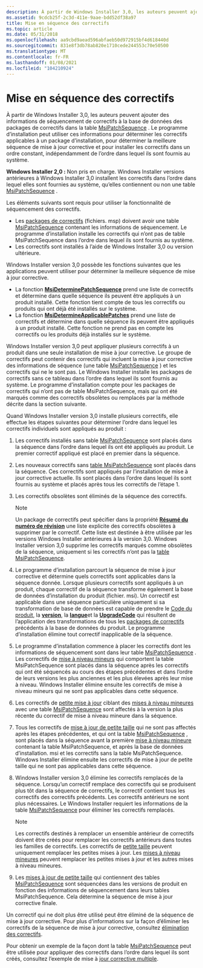 ```yaml
---
description: À partir de Windows Installer 3,0, les auteurs peuvent ajouter des informations de séquencement de correctifs à la base de données des packages de correctifs dans la table MsiPatchSequence.
ms.assetid: 9cdcb25f-2c3d-411e-9aae-bdd52df38a97
title: Mise en séquence des correctifs
ms.topic: article
ms.date: 05/31/2018
ms.openlocfilehash: aa9cbd9aead596abfaeb50d972915bf4d618440d
ms.sourcegitcommit: 831e8f3db78ab820e1710cede244553c70e50500
ms.translationtype: MT
ms.contentlocale: fr-FR
ms.lasthandoff: 01/08/2021
ms.locfileid: "104210924"
---
```

# <a name="sequencing-patches"></a>Mise en séquence des correctifs

À partir de Windows Installer 3,0, les auteurs peuvent ajouter des informations de séquencement de correctifs à la base de données des packages de correctifs dans la table [MsiPatchSequence](msipatchsequence-table.md) . Le programme d’installation peut utiliser ces informations pour déterminer les correctifs applicables à un package d’installation, pour déterminer la meilleure séquence de mise à jour corrective et pour installer les correctifs dans un ordre constant, indépendamment de l’ordre dans lequel ils sont fournis au système.

**Windows Installer 2,0 :** Non pris en charge. Windows Installer versions antérieures à Windows Installer 3,0 installent les correctifs dans l’ordre dans lequel elles sont fournies au système, qu’elles contiennent ou non une table [MsiPatchSequence](msipatchsequence-table.md) .

Les éléments suivants sont requis pour utiliser la fonctionnalité de séquencement des correctifs.

-   Les [packages de correctifs](patch-packages.md) (fichiers. msp) doivent avoir une table [MsiPatchSequence](msipatchsequence-table.md) contenant les informations de séquencement. Le programme d’installation installe les correctifs qui n’ont pas de table MsiPatchSequence dans l’ordre dans lequel ils sont fournis au système.
-   Les correctifs sont installés à l’aide de Windows Installer 3,0 ou version ultérieure.

Windows Installer version 3,0 possède les fonctions suivantes que les applications peuvent utiliser pour déterminer la meilleure séquence de mise à jour corrective.

-   La fonction [**MsiDeterminePatchSequence**](/windows/desktop/api/Msi/nf-msi-msideterminepatchsequencea) prend une liste de correctifs et détermine dans quelle séquence ils peuvent être appliqués à un produit installé. Cette fonction tient compte de tous les correctifs ou produits qui ont déjà été installés sur le système.
-   La fonction [**MsiDetermineApplicablePatches**](/windows/desktop/api/Msi/nf-msi-msidetermineapplicablepatchesa) prend une liste de correctifs et détermine dans quelle séquence ils peuvent être appliqués à un produit installé. Cette fonction ne prend pas en compte les correctifs ou les produits déjà installés sur le système.

Windows Installer version 3,0 peut appliquer plusieurs correctifs à un produit dans une seule installation de mise à jour corrective. Le groupe de correctifs peut contenir des correctifs qui incluent la mise à jour corrective des informations de séquence (une table [MsiPatchSequence](msipatchsequence-table.md) ) et les correctifs qui ne le sont pas. Le Windows Installer installe les packages de correctifs sans ce tableau dans l’ordre dans lequel ils sont fournis au système. Le programme d’installation compte pour les packages de correctifs qui n’ont pas de table MsiPatchSequence, mais qui ont été marqués comme des correctifs obsolètes ou remplacés par la méthode décrite dans la section suivante.

Quand Windows Installer version 3,0 installe plusieurs correctifs, elle effectue les étapes suivantes pour déterminer l’ordre dans lequel les correctifs individuels sont appliqués au produit :

1.  Les correctifs installés sans table [MsiPatchSequence](msipatchsequence-table.md) sont placés dans la séquence dans l’ordre dans lequel ils ont été appliqués au produit. Le premier correctif appliqué est placé en premier dans la séquence.
2.  Les nouveaux correctifs sans [table MsiPatchSequence](msipatchsequence-table.md) sont placés dans la séquence. Ces correctifs sont appliqués par l’installation de mise à jour corrective actuelle. Ils sont placés dans l’ordre dans lequel ils sont fournis au système et placés après tous les correctifs de l’étape 1.
3.  Les correctifs obsolètes sont éliminés de la séquence des correctifs.
    > [!Note]  
    > Un package de correctifs peut spécifier dans la propriété [**Résumé du numéro de révision**](revision-number-summary.md) une liste explicite des correctifs obsolètes à supprimer par le correctif. Cette liste est destinée à être utilisée par les versions Windows Installer antérieures à la version 3,0. Windows Installer version 3,0 supprime les correctifs marqués comme obsolètes de la séquence, uniquement si les correctifs n’ont pas la [table MsiPatchSequence](msipatchsequence-table.md).

     

4.  Le programme d’installation parcourt la séquence de mise à jour corrective et détermine quels correctifs sont applicables dans la séquence donnée. Lorsque plusieurs correctifs sont appliqués à un produit, chaque correctif de la séquence transforme également la base de données d’installation du produit (fichier. msi). Un correctif est applicable dans une séquence particulière uniquement si sa transformation de base de données est capable de prendre le [Code du produit](product-codes.md), la [**version**](productversion.md), la [**langue**](productlanguage.md)et la [**UpgradeCode**](upgradecode.md) qui résultent de l’application des transformations de tous les [packages de correctifs](patch-packages.md) précédents à la base de données du produit. Le programme d’installation élimine tout correctif inapplicable de la séquence.
5.  Le programme d’installation commence à placer les correctifs dont les informations de séquencement sont dans leur table [MsiPatchSequence](msipatchsequence-table.md) . Les correctifs de [mise à niveau mineurs](minor-upgrades.md) qui comportent la table MsiPatchSequence sont placés dans la séquence après les correctifs qui ont été séquencés au cours des étapes précédentes et dans l’ordre de leurs versions les plus anciennes et les plus élevées après leur mise à niveau. Windows Installer élimine ensuite les correctifs de mise à niveau mineurs qui ne sont pas applicables dans cette séquence.
6.  Les correctifs de [petite mise à jour](small-updates.md) ciblant des [mises à niveau mineures](minor-upgrades.md) avec une table [MsiPatchSequence](msipatchsequence-table.md) sont affectés à la version la plus récente du correctif de mise à niveau mineure dans la séquence.
7.  Tous les correctifs de [mise à jour de petite taille](small-updates.md) qui ne sont pas affectés après les étapes précédentes, et qui ont la table [MsiPatchSequence](msipatchsequence-table.md) , sont placés dans la séquence avant la première [mise à niveau mineure](minor-upgrades.md) contenant la table MsiPatchSequence, et après la base de données d’installation. msi et les correctifs sans la table MsiPatchSequence. Windows Installer élimine ensuite les correctifs de mise à jour de petite taille qui ne sont pas applicables dans cette séquence.
8.  Windows Installer version 3,0 élimine les correctifs remplacés de la séquence. Lorsqu’un correctif remplace des correctifs qui se produisent plus tôt dans la séquence de correctifs, le correctif contient tous les correctifs des correctifs précédents. Les correctifs antérieurs ne sont plus nécessaires. Le Windows Installer requiert les informations de la table [MsiPatchSequence](msipatchsequence-table.md) pour éliminer les correctifs remplacés.
    > [!Note]  
    > Les correctifs destinés à remplacer un ensemble antérieur de correctifs doivent être créés pour remplacer les correctifs antérieurs dans toutes les familles de correctifs. Les correctifs de [petite taille](small-updates.md) peuvent uniquement remplacer les petites mises à jour. Les [mises à niveau mineures](minor-upgrades.md) peuvent remplacer les petites mises à jour et les autres mises à niveau mineures.

     

9.  Les [mises à jour de petite taille](small-updates.md) qui contiennent des tables [MsiPatchSequence](msipatchsequence-table.md) sont séquencées dans les versions de produit en fonction des informations de séquencement dans leurs tables MsiPatchSequence. Cela détermine la séquence de mise à jour corrective finale.

Un correctif qui ne doit plus être utilisé peut être éliminé de la séquence de mise à jour corrective. Pour plus d’informations sur la façon d’éliminer les correctifs de la séquence de mise à jour corrective, consultez [élimination des correctifs](eliminating-patches.md).

Pour obtenir un exemple de la façon dont la table [MsiPatchSequence](msipatchsequence-table.md) peut être utilisée pour appliquer des correctifs dans l’ordre dans lequel ils sont créés, consultez l’exemple de mise à [jour corrective multiple](multiple-patching-example.md).

 

 




